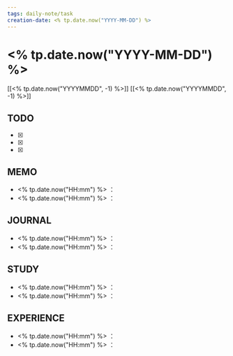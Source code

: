 ```yaml
---
tags: daily-note/task
creation-date: <% tp.date.now("YYYY-MM-DD") %>
---
```


# <% tp.date.now("YYYY-MM-DD") %>

 

[[<% tp.date.now("YYYYMMDD", -1) %>]]
[[<% tp.date.now("YYYYMMDD", -1) %>]]
## TODO
- [x] 
- [x] 
- [x] 

## MEMO
- <% tp.date.now("HH:mm") %> ：
- <% tp.date.now("HH:mm") %> ：

## JOURNAL
- <% tp.date.now("HH:mm") %> ：
- <% tp.date.now("HH:mm") %> ：

## STUDY
- <% tp.date.now("HH:mm") %> ：
- <% tp.date.now("HH:mm") %> ：

## EXPERIENCE
- <% tp.date.now("HH:mm") %> ：
- <% tp.date.now("HH:mm") %> ：